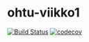 # ohtu-viikko1
[![Build Status](https://travis-ci.org/laimikko1/ohtu-viikko1.svg?branch=master)](https://travis-ci.org/laimikko1/ohtu-viikko1)
[![codecov](https://codecov.io/gh/laimikko1/ohtu-viikko1/branch/master/graph/badge.svg)](https://codecov.io/gh/laimikko1/ohtu-viikko1)
